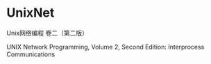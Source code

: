 # UnixNet
Unix网络编程 卷二（第二版）

UNIX Network Programming, Volume 2, Second Edition: Interprocess Communications
